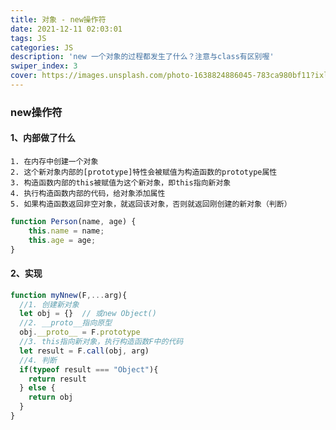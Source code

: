 ```yaml
---
title: 对象 - new操作符
date: 2021-12-11 02:03:01
tags: JS
categories: JS
description: 'new 一个对象的过程都发生了什么？注意与class有区别喔'
swiper_index: 3
cover: https://images.unsplash.com/photo-1638824886045-783ca980bf11?ixlib=rb-1.2.1&ixid=MnwxMjA3fDB8MHxwaG90by1wYWdlfHx8fGVufDB8fHx8&auto=format&fit=crop&w=1170&q=80
---
```

### new操作符 ###

#### 1、内部做了什么 ####

    1. 在内存中创建一个对象
    2. 这个新对象内部的[prototype]特性会被赋值为构造函数的prototype属性
    3. 构造函数内部的this被赋值为这个新对象，即this指向新对象
    4. 执行构造函数内部的代码，给对象添加属性
    5. 如果构造函数返回非空对象，就返回该对象，否则就返回刚创建的新对象（判断）

```js
function Person(name, age) {
    this.name = name;
    this.age = age;
}
```

#### 2、实现 ####

```js
function myNnew(F,...arg){
  //1. 创建新对象
  let obj = {}  // 或new Object()
  //2. __proto__指向原型
  obj.__proto__ = F.prototype
  //3. this指向新对象，执行构造函数F中的代码
  let result = F.call(obj, arg)
  //4. 判断
  if(typeof result === "Object"){
    return result
  } else {
    return obj
  }
}
```

